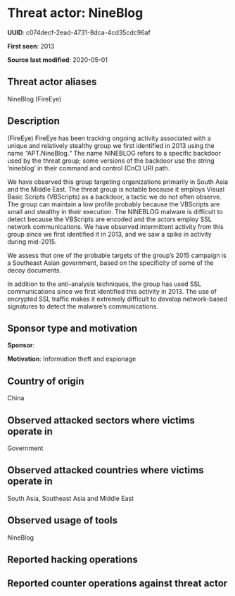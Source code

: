 # Threat actor: NineBlog

**UUID**: c074decf-2ead-4731-8dca-4cd35cdc96af

**First seen**: 2013

**Source last modified**: 2020-05-01

## Threat actor aliases

NineBlog (FireEye)

## Description

(FireEye) FireEye has been tracking ongoing activity associated with a unique and relatively stealthy group we first identified in 2013 using the name “APT.NineBlog.“ The name NINEBLOG refers to a specific backdoor used by the threat group; some versions of the backdoor use the string ‘nineblog’ in their command and control (CnC) URI path.

We have observed this group targeting organizations primarily in South Asia and the Middle East. The threat group is notable because it employs Visual Basic Scripts (VBScripts) as a backdoor, a tactic we do not often observe. The group can maintain a low profile probably because the VBScripts are small and stealthy in their execution. The NINEBLOG malware is difficult to detect because the VBScripts are encoded and the actors employ SSL network communications. We have observed intermittent activity from this group since we first identified it in 2013, and we saw a spike in activity during mid-2015.

We assess that one of the probable targets of the group’s 2015 campaign is a Southeast Asian government, based on the specificity of some of the decoy documents.

In addition to the anti-analysis techniques, the group has used SSL communications since we first identified this activity in 2013. The use of encrypted SSL traffic makes it extremely difficult to develop network-based signatures to detect the malware’s communications.

## Sponsor type and motivation

**Sponsor**: 

**Motivation**: Information theft and espionage


## Country of origin

China

## Observed attacked sectors where victims operate in

Government

## Observed attacked countries where victims operate in

South Asia, Southeast Asia and Middle East

## Observed usage of tools

NineBlog

## Reported hacking operations



## Reported counter operations against threat actor





